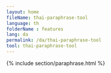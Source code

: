 ```yaml
---
layout: home
fileName: thai-paraphrase-tool
language: th
folderName : features
lang: da
permalink: /da/thai-paraphrase-tool
tool: thai-paraphrase-tool
---
```

{% include section/paraphrase.html %}
